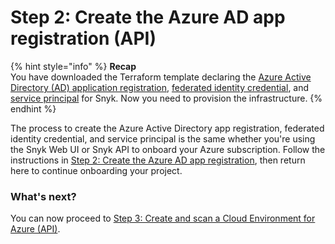 # Step 2: Create the Azure AD app registration (API)

{% hint style="info" %}
**Recap**\
You have downloaded the Terraform template declaring the [Azure Active Directory (AD) application registration](https://learn.microsoft.com/en-us/azure/active-directory/develop/app-objects-and-service-principals#application-registration), [federated identity credential](https://learn.microsoft.com/en-us/azure/active-directory/develop/workload-identity-federation), and [service principal](https://learn.microsoft.com/en-us/azure/active-directory/develop/app-objects-and-service-principals#service-principal-object) for Snyk. Now you need to provision the infrastructure.
{% endhint %}

The process to create the Azure Active Directory app registration, federated identity credential, and service principal is the same whether you're using the Snyk Web UI or Snyk API to onboard your Azure subscription. Follow the instructions in [Step 2: Create the Azure AD app registration](../snyk-cloud-for-azure-web-ui/step-2-create-the-azure-ad-app-registration.md), then return here to continue onboarding your project.

### What's next?

You can now proceed to [Step 3: Create and scan a Cloud Environment for Azure (API)](step-3-create-and-scan-a-snyk-cloud-environment-for-azure-api.md).
